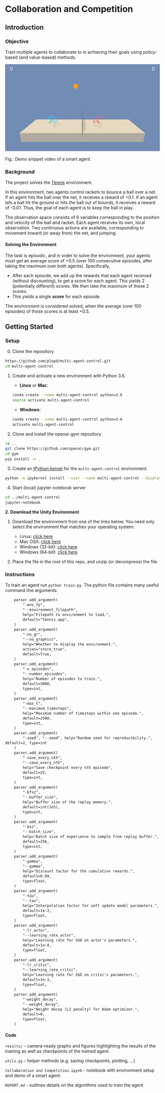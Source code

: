 [//]: # (Image References)

# Collaboration and Competition

## Introduction

### Objective

Train multiple agents to collaborate to in achieving their goals using policy-based (and value-based) methods.

![Trained Agent](./results/trained_agent.gif)

Fig.: Demo snippet video of a smart agent.

### Background

The project solves the [Tennis](https://github.com/Unity-Technologies/ml-agents/blob/master/docs/Learning-Environment-Examples.md#tennis) environment.

In this environment, two agents control rackets to bounce a ball over a net. If an agent hits the ball over the net, it receives a reward of +0.1. If an agent lets a ball hit the ground or hits the ball out of bounds, it receives a reward of -0.01. Thus, the goal of each agent is to keep the ball in play.

The observation space consists of 8 variables corresponding to the position and velocity of the ball and racket. Each agent receives its own, local observation. Two continuous actions are available, corresponding to movement toward (or away from) the net, and jumping.


#### Solving the Environment

The task is episodic, and in order to solve the environment, your agents must get an average score of +0.5 (over 100 consecutive episodes, after taking the maximum over both agents). Specifically,

- After each episode, we add up the rewards that each agent received (without discounting), to get a score for each agent. This yields 2 (potentially different) scores. We then take the maximum of these 2 scores.
- This yields a single **score** for each episode.

The environment is considered solved, when the average (over 100 episodes) of those scores is at least +0.5.

## Getting Started

### Setup

0. Clone the repository
```bash
https://github.com/plopd/multi-agent-control.git
cd multi-agent-control
```

1. Create and activate a new environment with Python 3.6.

	- __Linux__ or __Mac__: 
	```bash
	conda create --name multi-agent-control python=3.6
	source activate multi-agent-control
	```
	- __Windows__: 
	```bash
	conda create --name multi-agent-control python=3.6 
	activate multi-agent-control
	```
	
2. Clone and install the openai-gym repository
```bash
cd ..
git clone https://github.com/openai/gym.git
cd gym
pip install -e .
```

3. Create an [IPython kernel](http://ipython.readthedocs.io/en/stable/install/kernel_install.html) for the `multi-agent-control` environment.  
```bash
python -m ipykernel install --user --name multi-agent-control --display-name "multi-agent-control"
```

4. Start (local) jupyter notebook server
```bash
cd ../multi-agent-control
jupyter-notebook
```

**2. Download the Unity Environment**

1. Download the environment from one of the links below.  You need only select the environment that matches your operating system:
    - Linux: [click here](https://s3-us-west-1.amazonaws.com/udacity-drlnd/P3/Tennis/Tennis_Linux.zip)
    - Mac OSX: [click here](https://s3-us-west-1.amazonaws.com/udacity-drlnd/P3/Tennis/Tennis.app.zip)
    - Windows (32-bit): [click here](https://s3-us-west-1.amazonaws.com/udacity-drlnd/P3/Tennis/Tennis_Windows_x86.zip)
    - Windows (64-bit): [click here](https://s3-us-west-1.amazonaws.com/udacity-drlnd/P3/Tennis/Tennis_Windows_x86_64.zip)

2. Place the file in the root of this repo, and unzip (or decompress) the file.

### Instructions

To train an agent run `python train.py`. The python file contains many useful command line arguments:

```
    parser.add_argument(
        "-env_fp",
        "--environment_filepath",
        help="Filepath to environment to load.",
        default="Tennis.app",
    )
    parser.add_argument(
        "-no_gr",
        "--no_graphics",
        help="Whether to display the environment.",
        action="store_true",
        default=True,
    )
    parser.add_argument(
        "-n_episodes",
        "--number_episodes",
        help="Number of episodes to train.",
        default=3000,
        type=int,
    )
    parser.add_argument(
        "-max_t",
        "--maximum_timesteps",
        help="Maximum number of timesteps within one episode.",
        default=2500,
        type=int,
    )
    parser.add_argument(
        "-seed", "--seed", help="Random seed for reproducibility.", default=2, type=int
    )
    parser.add_argument(
        "-save_every_nth",
        "--save_every_nth",
        help="Save checkpoint every nth episode",
        default=25,
        type=int,
    )
    parser.add_argument(
        "-bfsz",
        "--buffer_size",
        help="Buffer size of the replay memory.",
        default=int(1e5),
        type=int,
    )
    parser.add_argument(
        "-bsz",
        "--batch_size",
        help="Batch size of experience to sample from replay buffer.",
        default=256,
        type=int,
    )
    parser.add_argument(
        "-gamma",
        "--gamma",
        help="Discount factor for the cumulative rewards.",
        default=0.99,
        type=float,
    )
    parser.add_argument(
        "-tau",
        "--tau",
        help="Interpolation factor for soft update model parameters.",
        default=1e-3,
        type=float,
    )
    parser.add_argument(
        "-lr_actor",
        "--learning_rate_actor",
        help="Learning rate for SGD on actor's parameters.",
        default=1e-4,
        type=float,
    )
    parser.add_argument(
        "-lr_critic",
        "--learning_rate_critic",
        help="Learning rate for SGD on critic's parameters.",
        default=1e-3,
        type=float,
    )
    parser.add_argument(
        "-weight_decay",
        "--weight_decay",
        help="Weight decay (L2 penalty) for Adam optimizer.",
        default=0,
        type=float,
    )

```

#### Code

`results/` - camera-ready graphs and figures highlighting the results of the training as well as checkpoints of the trained agent.

`utils.py` - helper methods (e.g. saving checkpoints, plotting, ...)

`Collaboration and Competition.ipynb` - notebook with environment setup and demo of a smart agent.

`REPORT.md` - outlines details on the algorithms used to train the agent


